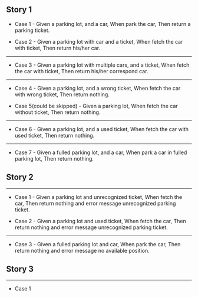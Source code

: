 ## Story 1
- Case 1 - Given a parking lot, and a car, When park the car, Then return a parking ticket.


- Case 2 - Given a parking lot with car and a ticket, When fetch the car with ticket, Then return his/her car.

--- 
- Case 3 - Given a parking lot with multiple cars, and a ticket, When fetch the car with ticket, Then return his/her correspond car.
---
- Case 4 - Given a parking lot, and a wrong ticket, When fetch the car with wrong ticket,
Then return nothing.

- Case 5(could be skipped) - Given a parking lot, When fetch the car without ticket,
Then return nothing.
---
- Case 6 - Given a parking lot, and a used ticket, When fetch the car with used ticket,
Then return nothing.
--- 
- Case 7 - Given a fulled parking lot, and a car, When park a car in fulled parking lot,
Then return nothing.

## Story 2
---
- Case 1 - Given a parking lot and unrecognized ticket, When fetch the car, Then return nothing and error message unrecognized parking ticket.

- Case 2 - Given a parking lot and used ticket, When fetch the car, Then return nothing and error message unrecognized parking ticket.
---

- Case 3 - Given a fulled parking lot and car, When park the car, Then return nothing and error message no available position.

## Story 3
---
- Case 1